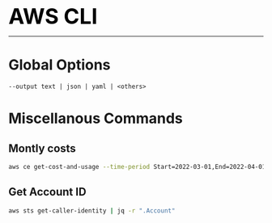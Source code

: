 **<span style="font-size:3em;color:black">AWS CLI</span>**
***

# Global Options
```
--output text | json | yaml | <others>
```


# Miscellanous Commands

## Montly costs
```bash
aws ce get-cost-and-usage --time-period Start=2022-03-01,End=2022-04-01 --granularity MONTHLY --metrics BlendedCost
```

## Get Account ID
```bash
aws sts get-caller-identity | jq -r ".Account"
```